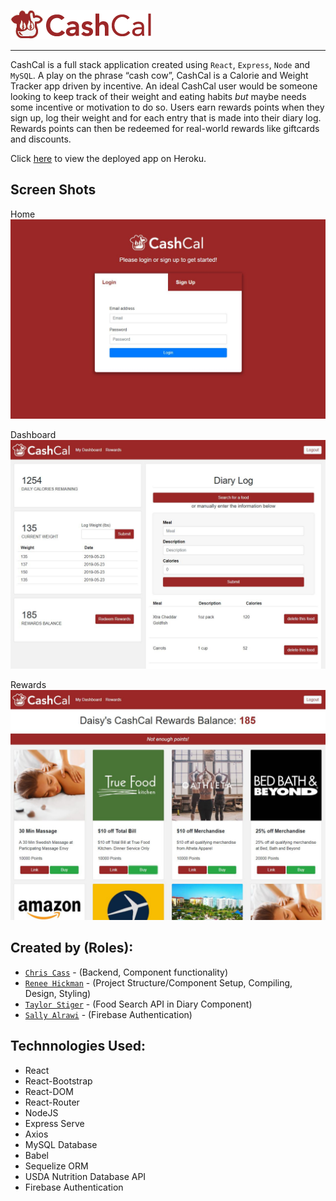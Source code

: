 ![CashCal](/client/public/images/cashcal2.png)

***

CashCal is a full stack application created using `React`, `Express`, `Node` and `MySQL`.
A play on the phrase “cash cow”, CashCal is a Calorie and Weight Tracker app driven by incentive. An ideal CashCal user would be someone looking to keep track of their weight and eating habits _but_ maybe needs some incentive or motivation to do so. Users earn rewards points when they sign up, log their weight and for each entry that is made into their diary log. Rewards points can then be redeemed for real-world rewards like giftcards and discounts.



Click [here](https://lit-wave-29084.herokuapp.com/) to view the deployed app on Heroku.

## Screen Shots
Home
![Home](client/public/images/home.JPG)

Dashboard
![Dashboard](client/public/images/dashboard.JPG)

Rewards
![Rewards](client/public/images/rewards.jpg)


## Created by (Roles):
* [`Chris Cass`](https://github.com/crcass) - (Backend, Component functionality)
* [`Renee Hickman`](https://github.com/reneehickman) - (Project Structure/Component Setup, Compiling, Design, Styling)
* [`Taylor Stiger`](https://github.com/TaylorFStiger) - (Food Search API in Diary Component)
* [`Sally Alrawi`](https://github.com/sallyalrawi) - (Firebase Authentication)


## Technnologies Used:
- React
- React-Bootstrap
- React-DOM
- React-Router
- NodeJS
- Express Serve
- Axios
- MySQL Database
- Babel
- Sequelize ORM
- USDA Nutrition Database API
- Firebase Authentication
